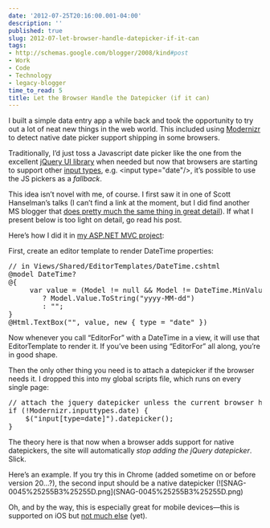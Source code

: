 ```yaml
---
date: '2012-07-25T20:16:00.001-04:00'
description: ''
published: true
slug: 2012-07-let-browser-handle-datepicker-if-it-can
tags:
- http://schemas.google.com/blogger/2008/kind#post
- Work
- Code
- Technology
- legacy-blogger
time_to_read: 5
title: Let the Browser Handle the Datepicker (if it can)
---
```


<p>I built a simple data entry app a while back and took the opportunity to try out a lot of neat new things in the web world. This included using <a href="http://modernizr.com/">Modernizr</a> to detect native date picker support shipping in some browsers.</p><p>Traditionally, I’d just toss a Javascript date picker like the one from the excellent <a href="http://jqueryui.com/demos/datepicker/">jQuery UI library</a> when needed but now that browsers are starting to support other <a href="http://www.w3.org/TR/html-markup/input.html#input">input types</a>, e.g. &lt;input type="date"/&gt;, it’s possible to use the JS pickers as a <em>fallback</em>.</p><p>This idea isn’t novel with me, of course. I first saw it in one of Scott Hanselman’s talks (I can’t find a link at the moment, but I did find another MS blogger that <a href="http://www.asp.net/mvc/tutorials/javascript/using-the-html5-and-jquery-ui-datepicker-popup-calendar-with-aspnet-mvc/using-the-html5-and-jquery-ui-datepicker-popup-calendar-with-aspnet-mvc-part-4">does pretty much the same thing in great detail</a>). If what I present below is too light on detail, go read his post.</p><p>Here’s how I did it in <a href="https://github.com/mharen/service-tracker/">my ASP.NET MVC project</a>:</p><p>First, create an editor template to render DateTime properties:</p><pre class="csharpcode"><span class="rem">// in Views/Shared/EditorTemplates/DateTime.cshtml</span>
﻿@model DateTime?
@{ 
     var <span class="kwrd">value</span> = (Model != <span class="kwrd">null</span> &amp;&amp; Model != DateTime.MinValue)
        ? Model.Value.ToString(<span class="str">"yyyy-MM-dd"</span>) 
        : <span class="str">""</span>; 
}
@Html.TextBox(<span class="str">""</span>, <span class="kwrd">value</span>, <span class="kwrd">new</span> { type = <span class="str">"date"</span> })</pre><p>Now whenever you call “EditorFor” with a DateTime in a view, it will use that EditorTemplate to render it. If you’ve been using “EditorFor” all along, you’re in good shape.</p><p>Then the only other thing you need is to attach a datepicker if the browser needs it. I dropped this into my global scripts file, which runs on every single page:</p><pre class="csharpcode"><span class="rem">// attach the jquery datepicker unless the current browser has one</span>
<span class="kwrd">if</span> (!Modernizr.inputtypes.date) {
    $(<span class="str">"input[type=date]"</span>).datepicker();
}</pre><p>The theory here is that now when a browser adds support for native datepickers, the site will automatically <em>stop adding the jQuery datepicker</em>. Slick.</p><p>Here’s an example. If you try this in Chrome (added sometime on or before version 20…?), the second input should be a native datepicker (![SNAG-0045%25255B3%25255D.png](SNAG-0045%25255B3%25255D.png)</a></p><p>Oh, and by the way, this is especially great for mobile devices—this is supported on iOS but <a href="http://caniuse.com/#feat=input-datetime">not much else</a> (yet).</p>